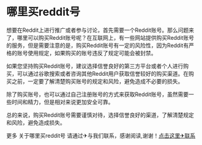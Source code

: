 # 哪里买reddit号

想要在Reddit上进行推广或者参与讨论，首先需要一个Reddit账号。那么问题来了，哪里可以购买Reddit账号呢？在互联网上，有一些网站提供购买Reddit账号的服务，但是需要注意的是，购买Reddit账号有一定的风险性，因为Reddit有严格的账号使用规定，如果购买的账号违反了规定可能会被封禁。

如果您坚持购买Reddit账号，建议选择信誉良好的第三方平台或者个人进行购买，可以通过谷歌搜索或者咨询其他Reddit用户获取信誉较好的购买渠道。在购买之前，一定要了解清楚购买账号的规定和风险，避免造成不必要的损失。

除了购买账号，也可以通过自己注册账号的方式来获取Reddit账号，虽然需要一些时间和精力，但是相对来说更加安全可靠。

总的来说，购买Reddit账号需要谨慎对待，选择信誉良好的渠道，了解清楚规定和风险，避免造成损失。

更多 关于哪里买reddit号 请通过✈与我们联系，感谢阅读,谢谢！[点击这里✈联系](https://t.me/LM999bot)